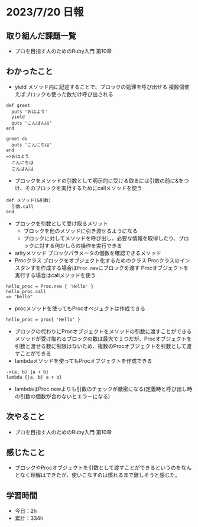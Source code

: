 # 2023/7/20 日報
## 取り組んだ課題一覧
- プロを目指す人のためのRuby入門 第10章

## わかったこと
- yield
  メソッド内に記述することで、ブロックの処理を呼び出せる
  複数個使えばブロックも使った数だけ呼び出される
```
def greet
  puts 'おはよう'
  yield
  puts 'こんばんは'
end

greet do
  puts 'こんにちは'
end
=>おはよう
  こんにちは
  こんばんは
```
- ブロックをメソッドの引数として明示的に受ける取るには引数の前に&をつけ、そのブロックを実行するためにcallメソッドを使う
```
def メソッド(&引数)
  引数.call
end
```
- ブロックを引数として受け取るメリット
  - ブロックを他のメソッドに引き渡せるようになる
  - ブロックに対してメソッドを呼び出し、必要な情報を取得したり、ブロックに対する何かしらの操作を実行できる
- arityメソッド
  ブロックパラメータの個数を確認できるメソッド
- Procクラス
  ブロックをオブジェクト化するためのクラス
  Procクラスのインスタンすを作成する場合は`Proc.new`にブロックを渡す
  Procオブジェクトを実行する場合はcallメソッドを使う
```
hello_proc = Proc.new { 'Hello' }
hello_proc.call
=> "hello"
```
- procメソッドを使ってもProcオベジェクトは作成できる
```
hello_proc = proc{ 'Hello' }
```
- ブロックの代わりにProcオブジェクトをメソッドの引数に渡すことができる
  メソッドが受け取れるブロックの数は最大で１つだが、Procオブジェクトを引数と渡せる数に制限はないため、複数のProcオブジェクトを引数として渡すことができる
- lambdaメソッドを使ってもProcオブジェクトを作成できる
```
->(a, b) {a + b}
lambda {|a, b| a + b}
```  
- lambdaはProc.newよりも引数のチェックが厳密になる(定義時と呼び出し時の引数の個数が合わないとエラーになる)  

## 次やること
- プロを目指す人のためのRuby入門 第10章

## 感じたこと
- ブロックやProcオブジェクトを引数として渡すことができるというのをなんとなく理解はできたが、使いこなすのは慣れるまで難しそうと感じた。
  
## 学習時間
- 今日：2h
- 累計：334h
